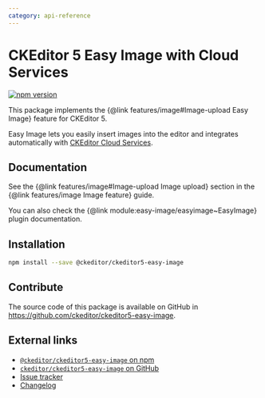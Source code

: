 ```yaml
---
category: api-reference
---
```


# CKEditor 5 Easy Image with Cloud Services

[![npm version](https://badge.fury.io/js/%40ckeditor%2Fckeditor5-easy-image.svg)](https://www.npmjs.com/package/@ckeditor/ckeditor5-easy-image)

This package implements the {@link features/image#Image-upload Easy Image} feature for CKEditor 5.

Easy Image lets you easily insert images into the editor and integrates automatically with [CKEditor Cloud Services](https://ckeditor.com/ckeditor-cloud-services/).

## Documentation

See the {@link features/image#Image-upload Image upload} section in the {@link features/image Image feature} guide.

You can also check the {@link module:easy-image/easyimage~EasyImage} plugin documentation.

## Installation

```bash
npm install --save @ckeditor/ckeditor5-easy-image
```

## Contribute

The source code of this package is available on GitHub in https://github.com/ckeditor/ckeditor5-easy-image.

## External links

* [`@ckeditor/ckeditor5-easy-image` on npm](https://www.npmjs.com/package/@ckeditor/ckeditor5-easy-image)
* [`ckeditor/ckeditor5-easy-image` on GitHub](https://github.com/ckeditor/ckeditor5-easy-image)
* [Issue tracker](https://github.com/ckeditor/ckeditor5-easy-image/issues)
* [Changelog](https://github.com/ckeditor/ckeditor5-easy-image/blob/master/CHANGELOG.md)
